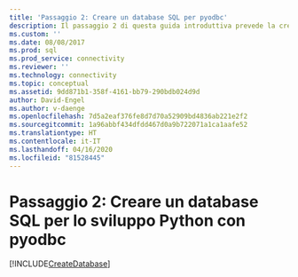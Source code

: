 ```yaml
---
title: 'Passaggio 2: Creare un database SQL per pyodbc'
description: Il passaggio 2 di questa guida introduttiva prevede la creazione di un database in SQL Server o nel database SQL di Azure.
ms.custom: ''
ms.date: 08/08/2017
ms.prod: sql
ms.prod_service: connectivity
ms.reviewer: ''
ms.technology: connectivity
ms.topic: conceptual
ms.assetid: 9dd871b1-358f-4161-bb79-290bdb024d9d
author: David-Engel
ms.author: v-daenge
ms.openlocfilehash: 7d5a2eaf376fe8d7d70a52909bd4836ab221e2f2
ms.sourcegitcommit: 1a96abbf434dfdd467d0a9b722071a1ca1aafe52
ms.translationtype: HT
ms.contentlocale: it-IT
ms.lasthandoff: 04/16/2020
ms.locfileid: "81528445"
---
```

# <a name="step-2-create-a-sql-database-for-pyodbc-python-development"></a>Passaggio 2: Creare un database SQL per lo sviluppo Python con pyodbc

[!INCLUDE[CreateDatabase](../../../includes/createdatabase.md)]
